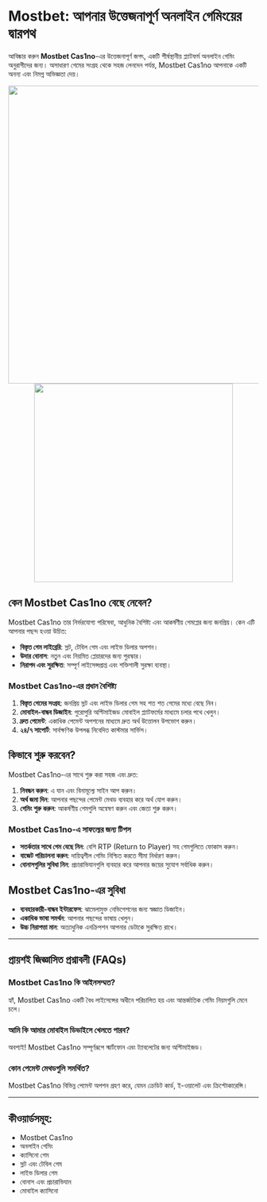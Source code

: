 # Mostbet: আপনার উত্তেজনাপূর্ণ অনলাইন গেমিংয়ের দ্বারপথ

আবিষ্কার করুন **Mostbet Cas1no**-এর উত্তেজনাপূর্ণ জগৎ, একটি শীর্ষস্থানীয় প্ল্যাটফর্ম অনলাইন গেমিং অনুরাগীদের জন্য। অসাধারণ গেমের সংগ্রহ থেকে সহজ লেনদেন পর্যন্ত, Mostbet Cas1no আপনাকে একটি অনন্য এবং নিমগ্ন অভিজ্ঞতা দেয়।

<div align="center">
<img src="https://img.freepik.com/premium-photo/poker-cards-casino-background-ace-dice-vegas-chip-flying-stack_1029469-206952.jpg" width="600">
</div>

<div align="center">
<a href="https://tinyurl.com/3kj2yj2s">
<img align="center" src="https://imgur.com/a/rLp8So2" width="400">
</a>
</div>

## কেন Mostbet Cas1no বেছে নেবেন?

Mostbet Cas1no তার নির্ভরযোগ্য পরিষেবা, আধুনিক বৈশিষ্ট্য এবং আকর্ষণীয় গেমপ্লের জন্য জনপ্রিয়। কেন এটি আপনার পছন্দ হওয়া উচিত:

- **বিস্তৃত গেম লাইব্রেরি**: স্লট, টেবিল গেম এবং লাইভ ডিলার অপশন।
- **উদার বোনাস**: নতুন এবং নিয়মিত প্লেয়ারদের জন্য পুরস্কার।
- **নিরাপদ এবং সুরক্ষিত**: সম্পূর্ণ লাইসেন্সপ্রাপ্ত এবং শক্তিশালী সুরক্ষা ব্যবস্থা।

### Mostbet Cas1no-এর প্রধান বৈশিষ্ট্য

1. **বিস্তৃত গেমের সংগ্রহ**: জনপ্রিয় স্লট এবং লাইভ ডিলার গেম সহ শত শত গেমের মধ্যে বেছে নিন।
2. **মোবাইল-বান্ধব ডিজাইন**: পুরোপুরি অপ্টিমাইজড মোবাইল প্ল্যাটফর্মের মাধ্যমে চলার পথে খেলুন।
3. **দ্রুত পেমেন্ট**: একাধিক পেমেন্ট অপশনের মাধ্যমে দ্রুত অর্থ উত্তোলন উপভোগ করুন।
4. **২৪/৭ সাপোর্ট**: সার্বক্ষণিক উপলব্ধ নিবেদিত কাস্টমার সার্ভিস।

## কিভাবে শুরু করবেন?

Mostbet Cas1no-এর সাথে শুরু করা সহজ এবং দ্রুত:

1. **নিবন্ধন করুন**: এ যান এবং বিনামূল্যে সাইন আপ করুন।
2. **অর্থ জমা দিন**: আপনার পছন্দের পেমেন্ট মেথড ব্যবহার করে অর্থ যোগ করুন।
3. **গেমিং শুরু করুন**: আকর্ষণীয় গেমগুলি অন্বেষণ করুন এবং জেতা শুরু করুন।

### Mostbet Cas1no-এ সাফল্যের জন্য টিপস

- **সতর্কতার সাথে গেম বেছে নিন**: বেশি RTP (Return to Player) সহ গেমগুলিতে ফোকাস করুন।
- **বাজেট পরিচালনা করুন**: দায়িত্বশীল গেমিং নিশ্চিত করতে সীমা নির্ধারণ করুন।
- **বোনাসগুলির সুবিধা নিন**: প্রচারাভিযানগুলি ব্যবহার করে আপনার জয়ের সুযোগ সর্বাধিক করুন।

## Mostbet Cas1no-এর সুবিধা

- **ব্যবহারকারী-বান্ধব ইন্টারফেস**: ঝামেলামুক্ত নেভিগেশনের জন্য স্বজ্ঞাত ডিজাইন।
- **একাধিক ভাষা সমর্থন**: আপনার পছন্দের ভাষায় খেলুন।
- **উচ্চ নিরাপত্তা মান**: অত্যাধুনিক এনক্রিপশন আপনার ডেটাকে সুরক্ষিত রাখে।

---

## প্রায়শই জিজ্ঞাসিত প্রশ্নাবলী (FAQs)

### Mostbet Cas1no কি আইনসম্মত?
হ্যাঁ, Mostbet Cas1no একটি বৈধ লাইসেন্সের অধীনে পরিচালিত হয় এবং আন্তর্জাতিক গেমিং নিয়মগুলি মেনে চলে।

### আমি কি আমার মোবাইল ডিভাইসে খেলতে পারব?
অবশ্যই! Mostbet Cas1no সম্পূর্ণরূপে স্মার্টফোন এবং ট্যাবলেটের জন্য অপ্টিমাইজড।

### কোন পেমেন্ট মেথডগুলি সমর্থিত?
Mostbet Cas1no বিভিন্ন পেমেন্ট অপশন গ্রহণ করে, যেমন ক্রেডিট কার্ড, ই-ওয়ালেট এবং ক্রিপ্টোকারেন্সি।

---

## কীওয়ার্ডসমূহ:

- Mostbet Cas1no
- অনলাইন গেমিং
- ক্যাসিনো গেম
- স্লট এবং টেবিল গেম
- লাইভ ডিলার গেম
- বোনাস এবং প্রচারাভিযান
- মোবাইল ক্যাসিনো
